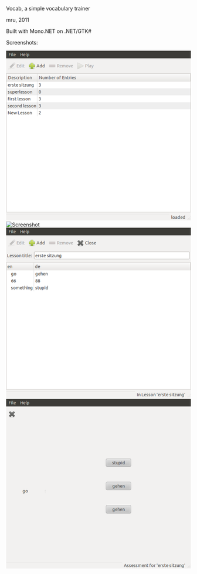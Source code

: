 Vocab, a simple vocabulary trainer

mru, 2011


Built with Mono.NET on .NET/GTK#

Screenshots:

![Screenshot](https://github.com/mru00/vocab/blob/master/doc/screenshot-1.png?raw=true "Screenshot")
![Screenshot](https://github.com/mru00/vocab/blob/master/doc/screenshot-2.png?raw=true "Screenshot")
![Screenshot](https://github.com/mru00/vocab/blob/master/doc/screenshot-3.png?raw=true "Screenshot")
![Screenshot](https://github.com/mru00/vocab/blob/master/doc/screenshot-4.png?raw=true "Screenshot")


